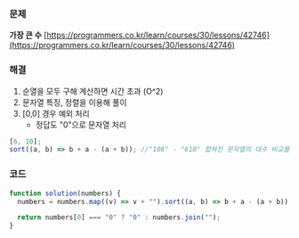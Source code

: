 ### 문제

**가장 큰 수** [https://programmers.co.kr/learn/courses/30/lessons/42746](https://programmers.co.kr/learn/courses/30/lessons/42746)

### 해결

1. 순열을 모두 구해 계산하면 시간 초과 (O^2)
2. 문자열 특징, 정렬을 이용해 풀이
3. [0,0] 경우 예외 처리
   - 정답도 "0"으로 문자열 처리

```javascript
[6, 10];
sort((a, b) => b + a - (a + b)); //"106" - "610" 합쳐진 문자열의 대수 비교를 통해 기존의 문자열 비교
```

### 코드

```javascript
function solution(numbers) {
  numbers = numbers.map((v) => v + "").sort((a, b) => b + a - (a + b));

  return numbers[0] === "0" ? "0" : numbers.join("");
}
```
